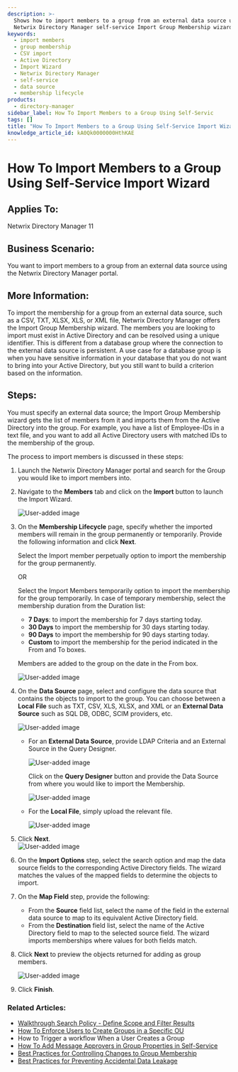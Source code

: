 ```yaml
---
description: >-
  Shows how to import members to a group from an external data source using the
  Netwrix Directory Manager self-service Import Group Membership wizard.
keywords:
  - import members
  - group membership
  - CSV import
  - Active Directory
  - Import Wizard
  - Netwrix Directory Manager
  - self-service
  - data source
  - membership lifecycle
products:
  - directory-manager
sidebar_label: How To Import Members to a Group Using Self-Servic
tags: []
title: "How To Import Members to a Group Using Self-Service Import Wizard"
knowledge_article_id: kA0Qk0000000HthKAE
---
```


# How To Import Members to a Group Using Self-Service Import Wizard

## Applies To:
Netwrix Directory Manager 11

## Business Scenario:
You want to import members to a group from an external data source using the Netwrix Directory Manager portal.

## More Information:
To import the membership for a group from an external data source, such as a CSV, TXT, XLSX, XLS, or XML file, Netwrix Directory Manager offers the Import Group Membership wizard. The members you are looking to import must exist in Active Directory and can be resolved using a unique identifier. This is different from a database group where the connection to the external data source is persistent. A use case for a database group is when you have sensitive information in your database that you do not want to bring into your Active Directory, but you still want to build a criterion based on the information.

## Steps:
You must specify an external data source; the Import Group Membership wizard gets the list of members from it and imports them from the Active Directory into the group. For example, you have a list of Employee-IDs in a text file, and you want to add all Active Directory users with matched IDs to the membership of the group.

The process to import members is discussed in these steps:

1. Launch the Netwrix Directory Manager portal and search for the Group you would like to import members into.
2. Navigate to the **Members** tab and click on the **Import** button to launch the Import Wizard.

   ![User-added image](images/ka0Qk000000Dfzp_0EMQk000001fbhN.png)

3. On the **Membership Lifecycle** page, specify whether the imported members will remain in the group permanently or temporarily. Provide the following information and click **Next**.

   Select the Import member perpetually option to import the membership for the group permanently.

   OR

   Select the Import Members temporarily option to import the membership for the group temporarily. In case of temporary membership, select the membership duration from the Duration list:

   - **7 Days**: to import the membership for 7 days starting today.
   - **30 Days** to import the membership for 30 days starting today.
   - **90 Days** to import the membership for 90 days starting today.
   - **Custom** to import the membership for the period indicated in the From and To boxes.

   Members are added to the group on the date in the From box.

   ![User-added image](images/ka0Qk000000Dfzp_0EMQk000001fbkb.png)

4. On the **Data Source** page, select and configure the data source that contains the objects to import to the group. You can choose between a **Local File** such as TXT, CSV, XLS, XLSX, and XML or an **External Data Source** such as SQL DB, ODBC, SCIM providers, etc.

   ![User-added image](images/ka0Qk000000Dfzp_0EMQk000001fYTO.png)

   - For an **External Data Source**, provide LDAP Criteria and an External Source in the Query Designer.

     ![User-added image](images/ka0Qk000000Dfzp_0EMQk000001fbpR.png)

     Click on the **Query Designer** button and provide the Data Source from where you would like to import the Membership.

     ![User-added image](images/ka0Qk000000Dfzp_0EMQk000001fc5Z.png)

   - For the **Local File**, simply upload the relevant file.

     ![User-added image](images/ka0Qk000000Dfzp_0EMQk000001fc8n.png)

5. Click **Next**.  
   ![User-added image](images/ka0Qk000000Dfzp_0EMQk000001fcDd.png)

6. On the **Import Options** step, select the search option and map the data source fields to the corresponding Active Directory fields. The wizard matches the values of the mapped fields to determine the objects to import.

7. On the **Map Field** step, provide the following:

   - From the **Source** field list, select the name of the field in the external data source to map to its equivalent Active Directory field.
   - From the **Destination** field list, select the name of the Active Directory field to map to the selected source field. The wizard imports memberships where values for both fields match.

8. Click **Next** to preview the objects returned for adding as group members.

   ![User-added image](images/ka0Qk000000Dfzp_0EMQk000001fVfD.png)

9. Click **Finish**.

### Related Articles:
- [Walkthrough Search Policy - Define Scope and Filter Results](/docs/kb/directorymanager/walkthrough-search-policy-define-scope-and-filter-results.md)
- [How To Enforce Users to Create Groups in a Specific OU](/docs/kb/directorymanager/how-to-enforce-users-to-create-groups-in-a-specific-ou.md)
- How to Trigger a workflow When a User Сreates a Group
- [How To Add Message Approvers in Group Properties in Self-Service](/docs/kb/directorymanager/how-to-add-message-approvers-in-group-properties-in-groupid-portal.md)
- [Best Practices for Controlling Changes to Group Membership](/docs/kb/directorymanager/how-to-enforce-users-to-create-groups-in-a-specific-ou.md)
- [Best Practices for Preventing Accidental Data Leakage](/docs/kb/directorymanager/best-practices-for-preventing-accidental-data-leakage.md)
